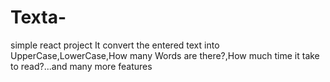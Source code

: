 # Texta-
simple react project
It convert the entered text into UpperCase,LowerCase,How many Words are there?,How much time it take to read?...and many more features 
